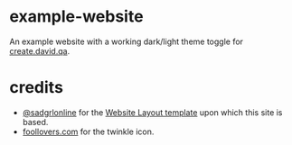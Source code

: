 # example-website
An example website with a working dark/light theme toggle for [create.david.qa](https://create.david.qa).

# credits
- [@sadgrlonline](https://github.com/sadgrlonline) for the [Website Layout template](https://sadgrl.online/projects/layout-builder/) upon which this site is based.
- [foollovers.com](https://foollovers.com/mat/i-twinkle08.html) for the twinkle icon.
